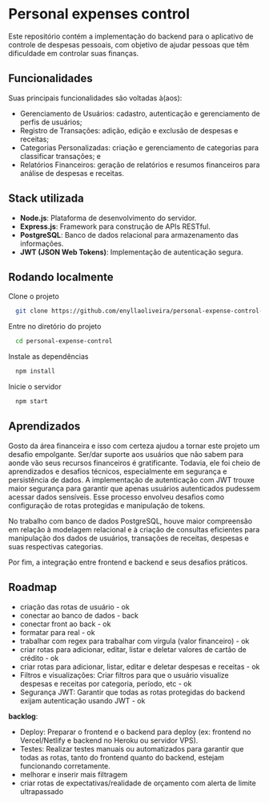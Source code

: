 # Personal expenses control

Este repositório contém a implementação do backend para o aplicativo de controle de despesas pessoais, com objetivo de ajudar pessoas que têm dificuldade em controlar suas finanças.

## Funcionalidades

Suas principais funcionalidades são voltadas à(aos):

- Gerenciamento de Usuários: cadastro, autenticação e gerenciamento de perfis de usuários;
- Registro de Transações: adição, edição e exclusão de despesas e receitas;
- Categorias Personalizadas: criação e gerenciamento de categorias para classificar transações; e
- Relatórios Financeiros: geração de relatórios e resumos financeiros para análise de despesas e receitas.

## Stack utilizada

- **Node.js**: Plataforma de desenvolvimento do servidor.
- **Express.js**: Framework para construção de APIs RESTful.
- **PostgreSQL**: Banco de dados relacional para armazenamento das informações.
- **JWT (JSON Web Tokens)**: Implementação de autenticação segura.

## Rodando localmente

Clone o projeto

```bash
  git clone https://github.com/enyllaoliveira/personal-expense-control-back.git
```

Entre no diretório do projeto

```bash
  cd personal-expense-control
```

Instale as dependências

```bash
  npm install
```

Inicie o servidor

```bash
  npm start
```

## Aprendizados

Gosto da área financeira e isso com certeza ajudou a tornar este projeto um desafio empolgante. Ser/dar suporte aos usuários que não sabem para aonde vão seus recursos financeiros é gratificante. 
Todavia, ele foi cheio de aprendizados e desafios técnicos, especialmente em segurança e persistência de dados. A implementação de autenticação com JWT trouxe maior segurança para garantir que apenas usuários autenticados pudessem acessar dados sensíveis. Esse processo envolveu desafios como configuração de rotas protegidas e manipulação de tokens.

No trabalho com banco de dados PostgreSQL, houve maior compreensão em relação à modelagem relacional e à criação de consultas eficientes para manipulação dos dados de usuários, transações de receitas, despesas e suas respectivas categorias. 

Por fim, a integração entre frontend e backend e seus desafios práticos.

## Roadmap

- criação das rotas de usuário - ok
- conectar ao banco de dados - back
- conectar front ao back - ok
- formatar para real - ok
- trabalhar com regex para trabalhar com vírgula (valor financeiro) - ok
- criar rotas para adicionar, editar, listar e deletar valores de cartão de crédito - ok
- criar rotas para adicionar, listar, editar e deletar despesas e receitas - ok
- Filtros e visualizações: Criar filtros para que o usuário visualize despesas e receitas por categoria, período, etc - ok
- Segurança JWT: Garantir que todas as rotas protegidas do backend exijam autenticação usando JWT - ok

**backlog**:
- Deploy: Preparar o frontend e o backend para deploy (ex: frontend no Vercel/Netlify e backend no Heroku ou servidor VPS).
- Testes: Realizar testes manuais ou automatizados para garantir que todas as rotas, tanto do frontend quanto do backend, estejam funcionando corretamente.
- melhorar e inserir mais filtragem
- criar rotas de expectativas/realidade de orçamento com alerta de limite ultrapassado
